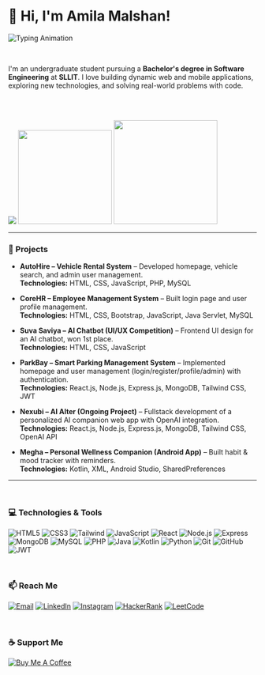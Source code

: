 # 👋 Hi, I'm Amila Malshan! <br>

![Typing Animation](https://readme-typing-svg.herokuapp.com?font=Fira+Code&size=32&duration=4000&pause=1500&color=00C7FF&center=true&vCenter=true&width=1000&lines=Welcome+to+my+GitHub!;I'm+a+UI/UX+Designer+%F0%9F%8C%90;Aspiring+Full+Stack+Developer;Passionate+Undergraduate+Software+Engineer&color1=00C7FF&color2=FF5733&color3=FFC300)

<br>

I'm an undergraduate student pursuing a **Bachelor's degree in Software Engineering** at **SLLIT**. I love building dynamic web and mobile applications, exploring new technologies, and solving real-world problems with code.

<br><br>

<p align="left">
  <img src="https://github-readme-stats.vercel.app/api?username=amiz001&show_icons=true&theme=holi"/>
  <img src="https://media.giphy.com/media/v1.Y2lkPTc5MGI3NjExOWpyNWhxa2cycnRoaGpndjVrbjJsY3c2eGtkNTVkNXNjcnFwOXlleCZlcD12MV9naWZzX3NlYXJjaCZjdD1n/EZr27ZbJwmjE9PGyLN/giphy.gif" width="190"/>
  <img src="https://media.giphy.com/media/v1.Y2lkPTc5MGI3NjExOWpyNWhxa2cycnRoaGpndjVrbjJsY3c2eGtkNTVkNXNjcnFwOXlleCZlcD12MV9naWZzX3NlYXJjaCZjdD1n/xT9IgzoKnwFNmISR8I/giphy.gif" width="210"/>
</p>

---

### 🔭 Projects

- **AutoHire – Vehicle Rental System** – Developed homepage, vehicle search, and admin user management.  
  **Technologies:** HTML, CSS, JavaScript, PHP, MySQL

- **CoreHR – Employee Management System** – Built login page and user profile management.  
  **Technologies:** HTML, CSS, Bootstrap, JavaScript, Java Servlet, MySQL

- **Suva Saviya – AI Chatbot (UI/UX Competition)** – Frontend UI design for an AI chatbot, won 1st place.  
  **Technologies:** HTML, CSS, JavaScript

- **ParkBay – Smart Parking Management System** – Implemented homepage and user management (login/register/profile/admin) with authentication.  
  **Technologies:** React.js, Node.js, Express.js, MongoDB, Tailwind CSS, JWT

- **Nexubi – AI Alter (Ongoing Project)** – Fullstack development of a personalized AI companion web app with OpenAI integration.  
  **Technologies:** React.js, Node.js, Express.js, MongoDB, Tailwind CSS, OpenAI API

- **Megha – Personal Wellness Companion (Android App)** – Built habit & mood tracker with reminders.  
  **Technologies:** Kotlin, XML, Android Studio, SharedPreferences

---

<br>

### 💻 Technologies & Tools

![HTML5](https://img.shields.io/badge/HTML5-E34F26?style=for-the-badge&logo=html5&logoColor=white&size=large)
![CSS3](https://img.shields.io/badge/CSS3-1572B6?style=for-the-badge&logo=css3&logoColor=white&size=large)
![Tailwind](https://img.shields.io/badge/TailwindCSS-06B6D4?style=for-the-badge&logo=tailwindcss&logoColor=white)
![JavaScript](https://img.shields.io/badge/JavaScript-F7DF1E?style=for-the-badge&logo=javascript&logoColor=black&size=large)
![React](https://img.shields.io/badge/React-61DAFB?style=for-the-badge&logo=react&logoColor=black&size=large)
![Node.js](https://img.shields.io/badge/Node.js-339933?style=for-the-badge&logo=nodedotjs&logoColor=white&size=large)
![Express](https://img.shields.io/badge/Express-000000?style=for-the-badge&logo=express&logoColor=white&size=large)
![MongoDB](https://img.shields.io/badge/MongoDB-47A248?style=for-the-badge&logo=mongodb&logoColor=white&size=large)
![MySQL](https://img.shields.io/badge/MySQL-4479A1?style=for-the-badge&logo=mysql&logoColor=white&size=large)
![PHP](https://img.shields.io/badge/PHP-777BB4?style=for-the-badge&logo=php&logoColor=white&size=large)
![Java](https://img.shields.io/badge/Java-F7DF1E?style=for-the-badge&logo=&logoColor=white&size=large)
![Kotlin](https://img.shields.io/badge/Kotlin-0095D5?style=for-the-badge&logo=kotlin&logoColor=white&size=large)
![Python](https://img.shields.io/badge/Python-3776AB?style=for-the-badge&logo=python&logoColor=white)
![Git](https://img.shields.io/badge/Git-F05032?style=for-the-badge&logo=git&logoColor=white&size=large)
![GitHub](https://img.shields.io/badge/GitHub-181717?style=for-the-badge&logo=github&size=large)
![JWT](https://img.shields.io/badge/JWT-000000?style=for-the-badge&logo=jsonwebtokens&logoColor=white&size=large)


<br>

### 📫 Reach Me

[![Email](https://img.shields.io/badge/Email-D14836?style=for-the-badge&logo=gmail&logoColor=white&size=large)](mailto:lgmalshan@gmail.com)
[![LinkedIn](https://img.shields.io/badge/LinkedIn-0077B5?style=for-the-badge&logo=linkedin&logoColor=white&size=large)](https://linkedin.com/in/amila-dev)
[![Instagram](https://img.shields.io/badge/Instagram-E4405F?style=for-the-badge&logo=instagram&logoColor=white&size=large)](https://instagram.com/amila_shan)
[![HackerRank](https://img.shields.io/badge/HackerRank-00EA64?style=for-the-badge&logo=hackerrank&logoColor=white&size=large)](https://www.hackerrank.com/lgmalshan)
[![LeetCode](https://img.shields.io/badge/LeetCode-FFA116?style=for-the-badge&logo=leetcode&logoColor=white&size=large)](https://leetcode.com/u/wzoyI87IbG)

<br>

### ☕ Support Me

[![Buy Me A Coffee](https://img.shields.io/badge/Buy_Me_A_Coffee-FFDD00?style=for-the-badge&logo=buy-me-a-coffee&logoColor=black&size=large)](https://buymeacoffee.com/lgmalshan3)
